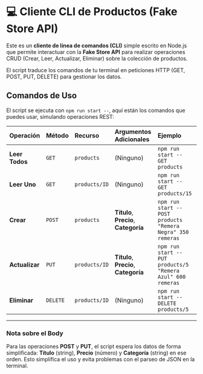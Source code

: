 # 💻 Cliente CLI de Productos (Fake Store API)

Este es un **cliente de línea de comandos (CLI)** simple escrito en Node.js que permite interactuar con la **Fake Store API** para realizar operaciones CRUD (Crear, Leer, Actualizar, Eliminar) sobre la colección de productos.

El script traduce los comandos de tu terminal en peticiones HTTP (GET, POST, PUT, DELETE) para gestionar los datos.

##  Comandos de Uso

El script se ejecuta con `npm run start --`, aquí están los comandos que puedes usar, simulando operaciones REST:

| Operación      | Método | Recurso       | Argumentos Adicionales                |  Ejemplo                        |
| :---           | :---   | :---          | :---                                  | :---                            |
| **Leer Todos** | `GET`  | `products`    | (Ninguno)                             |`npm run start -- GET products` |
| **Leer Uno**   | `GET`  | `products/ID` | (Ninguno)                             |`npm run start -- GET products/15` |
| **Crear**      | `POST` | `products`    | **Título**, **Precio**, **Categoría** | `npm run start -- POST products "Remera Negra" 350 remeras` |
| **Actualizar** | `PUT`  | `products/ID` | **Título**, **Precio**, **Categoría**  | `npm run start -- PUT products/5 "Remera Azul" 600 remeras` |
| **Eliminar** | `DELETE` | `products/ID` | (Ninguno)                             | `npm run start -- DELETE products/5` |

---

### Nota sobre el Body

Para las operaciones **POST** y **PUT**, el script espera los datos de forma simplificada: **Título** (string), **Precio** (número) y **Categoría** (string) en ese orden. Esto simplifica el uso y evita problemas con el parseo de JSON en la terminal.
